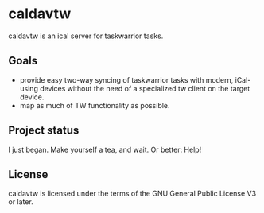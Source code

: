 # caldavtw

caldavtw is an ical server for taskwarrior tasks.

## Goals

- provide easy two-way syncing of taskwarrior tasks with modern, iCal-using 
  devices without the need of a specialized tw client on the target device.
- map as much of TW functionality as possible.

## Project status

I just began. Make yourself a tea, and wait. Or better: Help!

## License

caldavtw is licensed under the terms of the GNU General Public License V3 or 
later.
